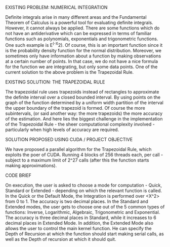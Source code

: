 EXISTING PROBLEM: NUMERICAL INTEGRATION

Definite integrals arise in many different areas and the Fundamental Theorem
of Calculus is a powerful tool for evaluating definite integrals. However, it
cannot always be applied. There are some functions which do not have an
antiderivative which can be expressed in terms of familiar functions such as
polynomials, exponentials and trigonometric functions.
One such example is E<sup>(-X</sup>2). Of course, this is an important function since
it is the probability density function for the normal distribution.
Moreover, we sometimes only have information about a function by making
observations at a certain number of points. In that case, we do not have a
nice formula for the function we are integrating, but only some data points.
One of the current solution to the above problem is the Trapezoidal Rule.

EXISTING SOLUTION: THE TRAPEZOIDAL RULE

The trapezoidal rule uses trapezoids instead of rectangles to approximate the
definite interval over a closed bounded interval. By using points on the
graph of the function determined by a uniform width partition of the interval
the upper boundary of the trapezoid is formed.
Of course the more subintervals, (or said another way: the more trapezoids)
the more accuracy of the estimation. And here lies the biggest challenge in
the implementation of the Trapezoidal Rule - the sheer computational
complexity involved - particularly when high levels of accuracy are required.

SOLUTION PROPOSED USING CUDA / PROJECT OBJECTIVE

We have proposed a parallel algorithm for the Trapezoidal Rule, which
exploits the poer of CUDA. Running 4 blocks of 256 threads each, per call -
subject to a maximum limit of 2^27 calls (after this the function starts
making approximations).

CODE BRIEF

On execution, the user is asked to choose a mode for computation - Quick,
Standard or Extended - depending on which the relevant function is called.
In the Quick or the Default Mode, the Integration is performed over <X^2>
from 0 to 1. The accuracy is two decimal places. In the Standard and Extended
modes, the user gets to choose one out of the 5 common types of functions:
Inverse, Logarithmic, Algebraic, Trigonometric and Exponential. The accuracy
is three decimal places in Standard, while it increases to 6 decimal places
in Extended Mode. In addition, the Extended Mode also allows the user to
control the main kernel function. He can specify the Depth of Recursion at
which the function should start making serial calls, as well as the Depth of
recursion at which it should quit.